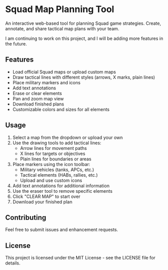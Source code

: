 # Squad Map Planning Tool

An interactive web-based tool for planning Squad game strategies. Create, annotate, and share tactical map plans with your team.

I am continuing to work on this project, and I will be adding more features in the future.

## Features

- Load official Squad maps or upload custom maps
- Draw tactical lines with different styles (arrows, X marks, plain lines)
- Place military markers and icons
- Add text annotations
- Erase or clear elements
- Pan and zoom map view
- Download finished plans
- Customizable colors and sizes for all elements

## Usage

1. Select a map from the dropdown or upload your own
2. Use the drawing tools to add tactical lines:
   - Arrow lines for movement paths
   - X lines for targets or objectives
   - Plain lines for boundaries or areas
3. Place markers using the icon toolbar:
   - Military vehicles (tanks, APCs, etc.)
   - Tactical elements (HABs, rallies, etc.)
   - Upload and use custom icons
4. Add text annotations for additional information
5. Use the eraser tool to remove specific elements
6. Click "CLEAR MAP" to start over
7. Download your finished plan

## Contributing

Feel free to submit issues and enhancement requests.

## License

This project is licensed under the MIT License - see the LICENSE file for details.
